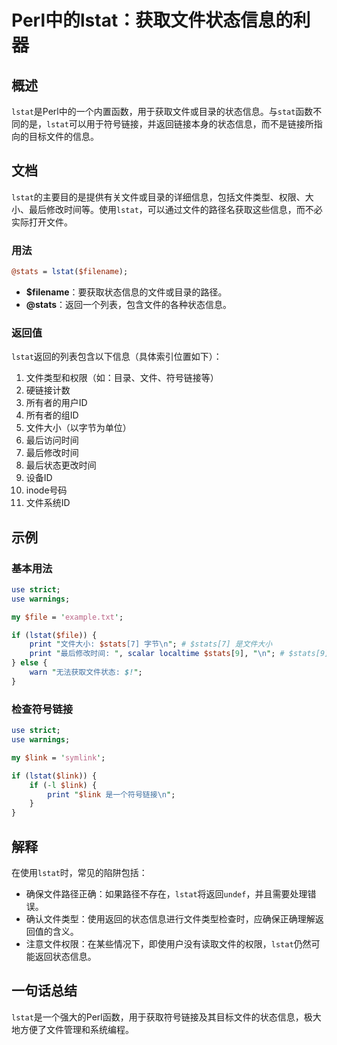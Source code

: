 <!--
Meta Description: # Perl中的lstat：获取文件状态信息的利器 ## 概述 `lstat`是Perl中的一个内置函数，用于获取文件或目录的状态信息。与`stat`函数不同的是，`lstat`可以用于符号链接，并返回链接本身的状态信息，而不是链接所指向的目标文件的信息。 ## 文档 `lstat`的主要目的是提供...
Meta Keywords: lstat, stats, use, link, perl
-->

# Perl中的lstat：获取文件状态信息的利器

## 概述
`lstat`是Perl中的一个内置函数，用于获取文件或目录的状态信息。与`stat`函数不同的是，`lstat`可以用于符号链接，并返回链接本身的状态信息，而不是链接所指向的目标文件的信息。

## 文档
`lstat`的主要目的是提供有关文件或目录的详细信息，包括文件类型、权限、大小、最后修改时间等。使用`lstat`，可以通过文件的路径名获取这些信息，而不必实际打开文件。

### 用法
```perl
@stats = lstat($filename);
```

- **$filename**：要获取状态信息的文件或目录的路径。
- **@stats**：返回一个列表，包含文件的各种状态信息。

### 返回值
`lstat`返回的列表包含以下信息（具体索引位置如下）：
1. 文件类型和权限（如：目录、文件、符号链接等）
2. 硬链接计数
3. 所有者的用户ID
4. 所有者的组ID
5. 文件大小（以字节为单位）
6. 最后访问时间
7. 最后修改时间
8. 最后状态更改时间
9. 设备ID
10. inode号码
11. 文件系统ID

## 示例
### 基本用法
```perl
use strict;
use warnings;

my $file = 'example.txt';

if (lstat($file)) {
    print "文件大小: $stats[7] 字节\n"; # $stats[7] 是文件大小
    print "最后修改时间: ", scalar localtime $stats[9], "\n"; # $stats[9] 是最后修改时间
} else {
    warn "无法获取文件状态: $!";
}
```

### 检查符号链接
```perl
use strict;
use warnings;

my $link = 'symlink';

if (lstat($link)) {
    if (-l $link) {
        print "$link 是一个符号链接\n";
    }
}
```

## 解释
在使用`lstat`时，常见的陷阱包括：
- 确保文件路径正确：如果路径不存在，`lstat`将返回`undef`，并且需要处理错误。
- 确认文件类型：使用返回的状态信息进行文件类型检查时，应确保正确理解返回值的含义。
- 注意文件权限：在某些情况下，即使用户没有读取文件的权限，`lstat`仍然可能返回状态信息。

## 一句话总结
`lstat`是一个强大的Perl函数，用于获取符号链接及其目标文件的状态信息，极大地方便了文件管理和系统编程。